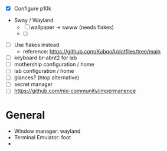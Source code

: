 - [x] Configure p10k
- Sway / Wayland
  - [ ] wallpaper -> swww (needs flakes)
  - [ ]
- [ ] Use flakes instead
  - reference: https://github.com/KubqoA/dotfiles/tree/main
- [ ] keyboard br-abnt2 for lab
- [ ] mothership configuration / home
- [ ] lab configuration / home
- [ ] glances? (htop alternative)
- [ ] secret manager
- [ ] https://github.com/nix-community/impermanence

# General

- Window manager: wayland
- Terminal Emulator: foot
-
